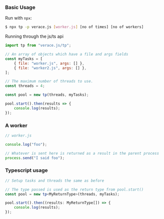 ### Basic Usage

Run with `npx`:

```bash
$ npx tp -p verace.js [worker.js] [no of times] [no of workers]
```

Running through the js/ts api

```js
import tp from "verace.js/tp";

// An array of objects which have a file and args fields
const myTasks = [
	{ file: "worker.js", args: [] },
	{ file: "worker2.js", args: [] },
];

// The maximum number of threads to use.
const threads = 4;

const pool = new tp(threads, myTasks);

pool.start().then(results => {
	console.log(results);
});
```

### A worker

```js
// worker.js

console.log("foo");

// Whatever is sent here is returned as a result in the parent process
process.send("I said foo");
```

### Typescript usage

```ts
// Setup tasks and threads the same as before

// The type passed is used as the return type from pool.start()
const pool = new tp<MyReturnType>(threads, myTasks);

pool.start().then((results: MyReturnType[]) => {
	console.log(results);
});
```
